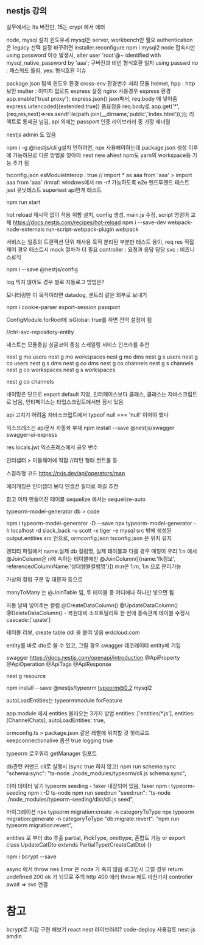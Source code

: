 ## nestjs 강의

실무에서는 lts 버전만,
15는 crypt 에서 에러

node, mysql 설치
 윈도우세 mysql은 server, workbench만 필요
 authentication 은 legacy 선택
 설정 바꾸려면 installer.reconfigure
 npm i mysql2
 node 접속시만 using password 이슈 발생시, alter user 'root'@~ identified with mysql_native_password by 'aaa';
 	구버전과 비번 형식호환 일치
 using passwd no : 패스워드 틀림, yes: 형식호환 이슈


package.json 탐색
	윈도우 환경 cross-env 환경변수 처리 모듈
	helmet, hpp : http 보안
	multer : 이미지 업로드
express 설정
	nginx 사용경우 express 환경 app.enable('trust proxy');
	express.json() json파서, req.body 에 넣어줌
	express.urlencoded({extended:true}) 폼요청을 req.body로
	app.get('*',(req,res,next)=>res.sendFile(path.join(__dirname,'public','index.html'));}); 리액트로 통제권 넘김, api 외에는
passport 인증 라이브러리 중 가장 제너럴

nestjs admin 도 있음

npm i -g @nestjs/cli
	g설치 안하려면, npx 사용해야하는데 package.json 생성 이후에 가능하므로 다른 방법을 찾아야 
nest new aNest
	npm도 yarn의 workspace등 기능 추가 됨


tsconfig.json
	esModuleInterop : true // import * as aaa from 'aaa' > import aaa from 'aaa'
	rimraf: windows에서 rm -rf  가능하도록
	e2e 엔드투엔드 테스트
	jest 유닛테스트
	supertest api한개 테스트

npm run start

hot reload 재시작 없이 적용 위함
  설치, config 생성, main.js 수정, script 명령어 교체
https://docs.nestjs.com/recipes/hot-reload
npm i --save-dev webpack-node-externals run-script-webpack-plugin webpack

서비스는 일종의 트랜잭션 단위
  재사용 목적
  분리된 부분만 테스트 용이, req res 직접제어 경우 테스트시 mock 절차가 더 필요
controller : 요청과 응답 담당
svc : 비즈니스로직

npm i --save @nestjs/config

log 찍지 않아도 경우 별로 자동로그 방법은?

모니터링만 이 목적이라면 datadog, 센트리 같은 외부로 보내기

npm i cookie-parser export-session passport

ConfigModule.forRoot에 isGlobal: true를 하면 전역 설정이 됨

//ctrl-svc-repository-entity

네스트는 모듈중심
싱글코어 중심 스케일링 서비스 인프라를 추천

nest g mo users
nest g mo workspaces 
nest g mo dms
nest g s users
nest g co users
nest g s dms
nest g co dms
nest g co channels
nest g s channels
nest g co workspaces
nest g s workspaces

nest g co channels

네이밍은 닷으로
export default 지양, 인터페이스보다 클래스, 클래스는 자바스크립트로 남음, 인터페이스는 타입스크립트에서만 잠시 있음

api 고치기 어려움
자바스크립트에서 typeof null === 'null' 이어야 했다

익스프레스는 api문서 자동화 부재
npm install --save @nestjs/swagger swagger-ui-express

res.locals.jwt 익스프레스에서 공유 변수

인터셉터 > 미들웨어에 적합
//리턴 형태 컨트롤 등

스칼라형 코드
https://rxjs.dev/api/operators/map

에러캐칭은 인터셉터 보다 인셉션 필터로 하길 추천

참고 이미 만들어진 테이블 sequelize 에서는 sequelize-auto

typeorm-model-generator
db > code

npm i typeorm-model-generator -D --save
npx typeorm-model-generator -h localhost -d slack_back -u scott -x tiger -e mysql
src 밖에 생성된 output.entities src 안으로, ormconfig.json tsconfig.json 은 위치 유지

엔티티 파일에서 name:실제 db 컬럼명, 실제 테이블과 다를 경우 매칭이 유리
1:n 에서 @JoinColumn은 n에 속하는 테이블에만 @JoinColumn([{name:'fk정보', referencedColumnName:'상대텡블컬럼명'}])
m:n은 1:m, 1:n 으로 분리가능

가상의 컬럼 구분 앞 대문자 등으로

manyToMany 는 @JoinTable 임, 두 테이블 중 어디에나 하나만 넣으면 됨

자동 날짜 넣어주는 컬럼
@CreateDataColumn()
@UpdateDataColumn()
@DeleteDataColumn() - 복원대비 소프트딜리트
한 번에 종속관계 테이블 수정시 cascade:['upate']

테이블 리뷰, create table ddl 을 붙여 넣음
erdcloud.com

entity를 바로 dto로 쓸 수 있고, 그럴 경우 swagger 데코레이터 entity에 기입

swagger
https://docs.nestjs.com/openapi/introduction
@ApiProperty
@ApiOperation
@ApiTags
@ApiResponse

nest g resource

npm install --save @nestjs/typeorm typeorm@0.2 mysql2

autoLoadEntities는 typeormmodule forFeature 

app.module 에서 entities 불러오는 3가지 방법
entities: ['entities/*.js'],
entities: [ChannelChats],
autoLoadEntities: true,

ormconfig.ts > package.json 같은 레벨에 위치할 것
	핫리로드 keepconnectionalive 옵션 true
	logging true

typeorm 로우쿼리
	getManager 임포트

db관련 커맨드 cli로 실행시 (sync true 하지 않고)
npm run schema:sync
	 "schema:sync": "ts-node ./node_modules/typeorm/cli.js schema:sync",

더미 데이터 넣기
	typeorm seeding - faker 내장되어 있음, faker
	npm i typeorm-seeding
	npm i -D ts-node
	npm run seed:run
		"seed:run": "ts-node ./node_modules/typeorm-seeding/dist/cli.js seed",

마이그레이션
	npx typeorm migration:create -n categoryToType
	npx typeorm migration:generate -n categoryToType
	"db:migrate:revert": "npm run typeorm migration:revert",

entities 로 부터 dto 추출
	partial, PickType, omittype, 혼합도 가능
	or
	export class UpdateCatDto extends PartialType(CreateCatDto) {}

npm i bcrypt --save

async 에서 throw nes Error 은 node 가 죽지 않음
로그인시 그럴 경우 return undefined 200 ok 가 되므로 주의
	http 400 에러 throw 해도 마찬가지
	controller await => svc 연결
	

# 참고
bcrypt로 지갑 구현 해보기
react nest 라이브러리?
code-deploy 사용검토
nest-js amdin
